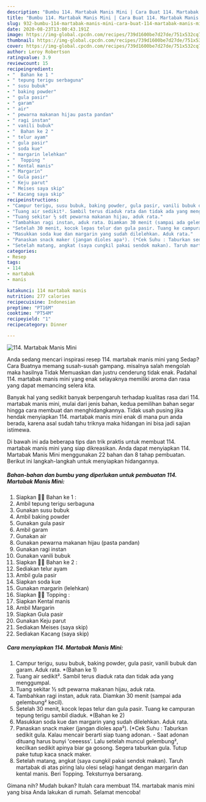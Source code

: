 ```yaml
---
description: "Bumbu 114. Martabak Manis Mini | Cara Buat 114. Martabak Manis Mini Yang Enak Dan Mudah"
title: "Bumbu 114. Martabak Manis Mini | Cara Buat 114. Martabak Manis Mini Yang Enak Dan Mudah"
slug: 932-bumbu-114-martabak-manis-mini-cara-buat-114-martabak-manis-mini-yang-enak-dan-mudah
date: 2020-08-23T13:00:43.191Z
image: https://img-global.cpcdn.com/recipes/739d1600be7d27de/751x532cq70/114-martabak-manis-mini-foto-resep-utama.jpg
thumbnail: https://img-global.cpcdn.com/recipes/739d1600be7d27de/751x532cq70/114-martabak-manis-mini-foto-resep-utama.jpg
cover: https://img-global.cpcdn.com/recipes/739d1600be7d27de/751x532cq70/114-martabak-manis-mini-foto-resep-utama.jpg
author: Leroy Robertson
ratingvalue: 3.9
reviewcount: 15
recipeingredient:
- "  Bahan ke 1 "
- " tepung terigu serbaguna"
- " susu bubuk"
- " baking powder"
- " gula pasir"
- " garam"
- " air"
- " pewarna makanan hijau pasta pandan"
- " ragi instan"
- " vanili bubuk"
- "  Bahan ke 2 "
- " telur ayam"
- " gula pasir"
- " soda kue"
- " margarin lelehkan"
- "  Topping "
- " Kental manis"
- " Margarin"
- " Gula pasir"
- " Keju parut"
- " Meises saya skip"
- " Kacang saya skip"
recipeinstructions:
- "Campur terigu, susu bubuk, baking powder, gula pasir, vanili bubuk dan garam. Aduk rata. *(Bahan ke 1)"
- "Tuang air sedikit². Sambil terus diaduk rata dan tidak ada yang menggumpal."
- "Tuang sekitar ½ sdt pewarna makanan hijau, aduk rata."
- "Tambahkan ragi instan, aduk rata. Diamkan 30 menit (sampai ada gelembung² kecil)."
- "Setelah 30 menit, kocok lepas telur dan gula pasir. Tuang ke campuran tepung terigu sambil diaduk. *(Bahan ke 2)"
- "Masukkan soda kue dan margarin yang sudah dilelehkan. Aduk rata."
- "Panaskan snack maker (jangan dioles apa²). (*Cek Suhu : Taburkan sedikit gula. Kalau mencair berarti siap tuang adonan.  Saat adonan dituang harus bunyi &#39;ceeesss&#39;. Lalu setelah muncul gelembung², kecilkan sedikit apinya biar ga gosong. Segera taburkan gula. Tutup pake tutup kaca snack maker."
- "Setelah matang, angkat (saya cungkil pakai sendok makan). Taruh martabak di atas piring lalu olesi selagi hangat dengan margarin dan kental manis. Beri Topping. Teksturnya bersarang."
categories:
- Resep
tags:
- 114
- martabak
- manis

katakunci: 114 martabak manis 
nutrition: 277 calories
recipecuisine: Indonesian
preptime: "PT16M"
cooktime: "PT54M"
recipeyield: "1"
recipecategory: Dinner

---
```



![114. Martabak Manis Mini](https://img-global.cpcdn.com/recipes/739d1600be7d27de/751x532cq70/114-martabak-manis-mini-foto-resep-utama.jpg)

Anda sedang mencari inspirasi resep 114. martabak manis mini yang Sedap? Cara Buatnya memang susah-susah gampang. misalnya salah mengolah maka hasilnya Tidak Memuaskan dan justru cenderung tidak enak. Padahal 114. martabak manis mini yang enak selayaknya memiliki aroma dan rasa yang dapat memancing selera kita.



Banyak hal yang sedikit banyak berpengaruh terhadap kualitas rasa dari 114. martabak manis mini, mulai dari jenis bahan, kedua pemilihan bahan segar hingga cara membuat dan menghidangkannya. Tidak usah pusing jika hendak menyiapkan 114. martabak manis mini enak di mana pun anda berada, karena asal sudah tahu triknya maka hidangan ini bisa jadi sajian istimewa.


Di bawah ini ada beberapa tips dan trik praktis untuk membuat 114. martabak manis mini yang siap dikreasikan. Anda dapat menyiapkan 114. Martabak Manis Mini menggunakan 22 bahan dan 8 tahap pembuatan. Berikut ini langkah-langkah untuk menyiapkan hidangannya.

<!--inarticleads1-->

##### Bahan-bahan dan bumbu yang diperlukan untuk pembuatan 114. Martabak Manis Mini:

1. Siapkan  👩‍🍳 Bahan ke 1 :
1. Ambil  tepung terigu serbaguna
1. Gunakan  susu bubuk
1. Ambil  baking powder
1. Gunakan  gula pasir
1. Ambil  garam
1. Gunakan  air
1. Gunakan  pewarna makanan hijau (pasta pandan)
1. Gunakan  ragi instan
1. Gunakan  vanili bubuk
1. Siapkan  👩‍🍳 Bahan ke 2 :
1. Sediakan  telur ayam
1. Ambil  gula pasir
1. Siapkan  soda kue
1. Gunakan  margarin (lelehkan)
1. Siapkan  👩‍🍳 Topping :
1. Siapkan  Kental manis
1. Ambil  Margarin
1. Siapkan  Gula pasir
1. Gunakan  Keju parut
1. Sediakan  Meises (saya skip)
1. Sediakan  Kacang (saya skip)




<!--inarticleads2-->

##### Cara menyiapkan 114. Martabak Manis Mini:

1. Campur terigu, susu bubuk, baking powder, gula pasir, vanili bubuk dan garam. Aduk rata. *(Bahan ke 1)
1. Tuang air sedikit². Sambil terus diaduk rata dan tidak ada yang menggumpal.
1. Tuang sekitar ½ sdt pewarna makanan hijau, aduk rata.
1. Tambahkan ragi instan, aduk rata. Diamkan 30 menit (sampai ada gelembung² kecil).
1. Setelah 30 menit, kocok lepas telur dan gula pasir. Tuang ke campuran tepung terigu sambil diaduk. *(Bahan ke 2)
1. Masukkan soda kue dan margarin yang sudah dilelehkan. Aduk rata.
1. Panaskan snack maker (jangan dioles apa²). (*Cek Suhu : Taburkan sedikit gula. Kalau mencair berarti siap tuang adonan.  - Saat adonan dituang harus bunyi &#39;ceeesss&#39;. Lalu setelah muncul gelembung², kecilkan sedikit apinya biar ga gosong. Segera taburkan gula. Tutup pake tutup kaca snack maker.
1. Setelah matang, angkat (saya cungkil pakai sendok makan). Taruh martabak di atas piring lalu olesi selagi hangat dengan margarin dan kental manis. Beri Topping. Teksturnya bersarang.




Gimana nih? Mudah bukan? Itulah cara membuat 114. martabak manis mini yang bisa Anda lakukan di rumah. Selamat mencoba!
